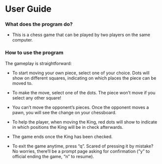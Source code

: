 # User Guide

### What does the program do?

- This is a chess game that can be played by two players on the same computer.


### How to use the program

The gameplay is straightforward:

- To start moving your own piece, select one of your choice. Dots will show on different squares, indicating on which places the piece can be moved to.
- To make the move, select one of the dots. The piece won’t move if you select any other square!
- You can’t move the opponent’s pieces. Once the opponent moves a pawn, you will see the change on your chessboard.

- To help the player, when moving the King, red dots will show to indicate in which positions the King will be in check afterwards.
- The game ends once the King has been checked.

- To exit the game anytime, press “q”. Scared of pressing it by mistake? No worries, there’ll be a prompt page asking for confirmation (”y” to official ending the game, “n” to resume).